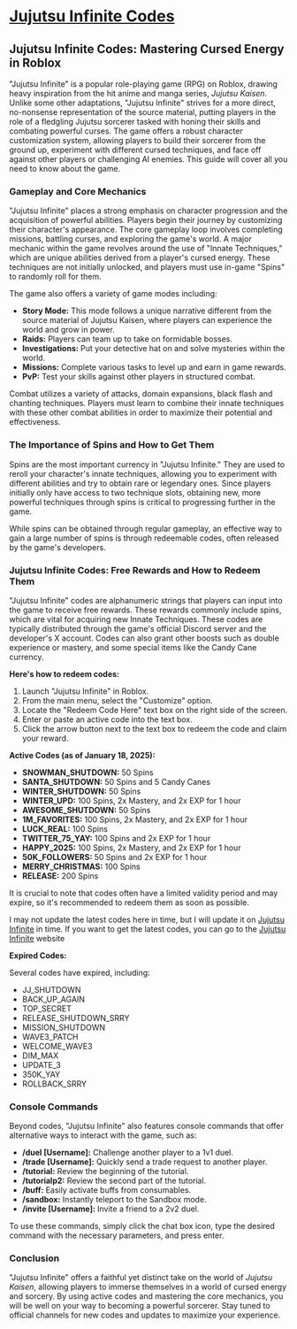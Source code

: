 # [Jujutsu Infinite Codes](https://jujutsuinfinite.im/en/codes)

## Jujutsu Infinite Codes: Mastering Cursed Energy in Roblox

"Jujutsu Infinite" is a popular role-playing game (RPG) on Roblox, drawing heavy inspiration from the hit anime and manga series, *Jujutsu Kaisen*.  Unlike some other adaptations, "Jujutsu Infinite" strives for a more direct, no-nonsense representation of the source material, putting players in the role of a fledgling Jujutsu sorcerer tasked with honing their skills and combating powerful curses. The game offers a robust character customization system, allowing players to build their sorcerer from the ground up, experiment with different cursed techniques, and face off against other players or challenging AI enemies. This guide will cover all you need to know about the game.

### Gameplay and Core Mechanics

"Jujutsu Infinite" places a strong emphasis on character progression and the acquisition of powerful abilities. Players begin their journey by customizing their character's appearance. The core gameplay loop involves completing missions, battling curses, and exploring the game's world. A major mechanic within the game revolves around the use of "Innate Techniques," which are unique abilities derived from a player's cursed energy. These techniques are not initially unlocked, and players must use in-game "Spins" to randomly roll for them. 

The game also offers a variety of game modes including:

*   **Story Mode:** This mode follows a unique narrative different from the source material of Jujutsu Kaisen, where players can experience the world and grow in power.
*   **Raids:** Players can team up to take on formidable bosses.
*   **Investigations:** Put your detective hat on and solve mysteries within the world.
*  **Missions:** Complete various tasks to level up and earn in game rewards.
*   **PvP:** Test your skills against other players in structured combat.

Combat utilizes a variety of attacks, domain expansions, black flash and chanting techniques. Players must learn to combine their innate techniques with these other combat abilities in order to maximize their potential and effectiveness.

### The Importance of Spins and How to Get Them

Spins are the most important currency in "Jujutsu Infinite." They are used to reroll your character's innate techniques, allowing you to experiment with different abilities and try to obtain rare or legendary ones.  Since players initially only have access to two technique slots, obtaining new, more powerful techniques through spins is critical to progressing further in the game.

While spins can be obtained through regular gameplay, an effective way to gain a large number of spins is through redeemable codes, often released by the game's developers.

### Jujutsu Infinite Codes: Free Rewards and How to Redeem Them

"Jujutsu Infinite" codes are alphanumeric strings that players can input into the game to receive free rewards. These rewards commonly include spins, which are vital for acquiring new Innate Techniques. These codes are typically distributed through the game's official Discord server and the developer's X account. Codes can also grant other boosts such as double experience or mastery, and some special items like the Candy Cane currency.

**Here's how to redeem codes:**

1.  Launch "Jujutsu Infinite" in Roblox.
2.  From the main menu, select the "Customize" option.
3.  Locate the "Redeem Code Here" text box on the right side of the screen.
4.  Enter or paste an active code into the text box.
5.  Click the arrow button next to the text box to redeem the code and claim your reward.

**Active Codes (as of January 18, 2025):**

*   **SNOWMAN_SHUTDOWN:** 50 Spins
*   **SANTA_SHUTDOWN:** 50 Spins and 5 Candy Canes
*   **WINTER_SHUTDOWN:** 50 Spins
*   **WINTER_UPD:** 100 Spins, 2x Mastery, and 2x EXP for 1 hour
*   **AWESOME_SHUTDOWN:** 50 Spins
*  **1M_FAVORITES:** 100 Spins, 2x Mastery, and 2x EXP for 1 hour
*  **LUCK_REAL:** 100 Spins
*  **TWITTER_75_YAY:** 100 Spins and 2x EXP for 1 hour
*  **HAPPY_2025:** 100 Spins, 2x Mastery, and 2x EXP for 1 hour
*   **50K_FOLLOWERS:** 50 Spins and 2x EXP for 1 hour
*   **MERRY_CHRISTMAS:** 100 Spins
*   **RELEASE:** 200 Spins

It is crucial to note that codes often have a limited validity period and may expire, so it's recommended to redeem them as soon as possible.

I may not update the latest codes here in time, but I will update it on [Jujutsu Infinite](https://jujutsuinfinite.im/) in time. If you want to get the latest codes, you can go to the [Jujutsu Infinite](https://jujutsuinfinite.im/) website

**Expired Codes:**

Several codes have expired, including:
* JJ_SHUTDOWN
* BACK_UP_AGAIN
* TOP_SECRET
* RELEASE_SHUTDOWN_SRRY
* MISSION_SHUTDOWN
* WAVE3_PATCH
* WELCOME_WAVE3
* DIM_MAX
* UPDATE_3
* 350K_YAY
* ROLLBACK_SRRY

### Console Commands

Beyond codes, "Jujutsu Infinite" also features console commands that offer alternative ways to interact with the game, such as:

*   **/duel [Username]:** Challenge another player to a 1v1 duel.
*   **/trade [Username]:** Quickly send a trade request to another player.
*   **/tutorial:** Review the beginning of the tutorial.
*   **/tutorialp2:** Review the second part of the tutorial.
*   **/buff:** Easily activate buffs from consumables.
*   **/sandbox:** Instantly teleport to the Sandbox mode.
*   **/invite [Username]:** Invite a friend to a 2v2 duel.

To use these commands, simply click the chat box icon, type the desired command with the necessary parameters, and press enter.

### Conclusion

"Jujutsu Infinite" offers a faithful yet distinct take on the world of *Jujutsu Kaisen*, allowing players to immerse themselves in a world of cursed energy and sorcery. By using active codes and mastering the core mechanics, you will be well on your way to becoming a powerful sorcerer. Stay tuned to official channels for new codes and updates to maximize your experience.
